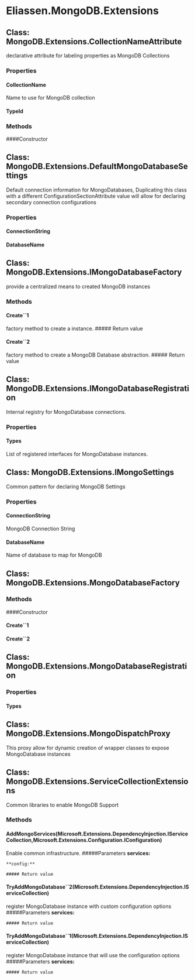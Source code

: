 ﻿# Eliassen.MongoDB.Extensions


## Class: MongoDB.Extensions.CollectionNameAttribute
declarative attribute for labeling properties as MongoDB Collections
### Properties

#### CollectionName
Name to use for MongoDB collection
#### TypeId

### Methods


####Constructor

## Class: MongoDB.Extensions.DefaultMongoDatabaseSettings
Default connection information for MongoDatabases, Duplicating this class with a different ConfigurationSectionAttribute value will allow for declaring secondary connection configurations
### Properties

#### ConnectionString

#### DatabaseName


## Class: MongoDB.Extensions.IMongoDatabaseFactory
provide a centralized means to created MongoDB instances
### Methods


#### Create``1
factory method to create a instance.
    ##### Return value
    

#### Create``2
factory method to create a MongoDB Database abstraction.
    ##### Return value
    

## Class: MongoDB.Extensions.IMongoDatabaseRegistration
Internal registry for MongoDatabase connections.
### Properties

#### Types
List of registered interfaces for MongoDatabase instances.

## Class: MongoDB.Extensions.IMongoSettings
Common pattern for declaring MongoDB Settings
### Properties

#### ConnectionString
MongoDB Connection String
#### DatabaseName
Name of database to map for MongoDB

## Class: MongoDB.Extensions.MongoDatabaseFactory
### Methods


####Constructor

#### Create``1

#### Create``2

## Class: MongoDB.Extensions.MongoDatabaseRegistration
### Properties

#### Types


## Class: MongoDB.Extensions.MongoDispatchProxy
This proxy allow for dynamic creation of wrapper classes to expose MongoDatabase instances

## Class: MongoDB.Extensions.ServiceCollectionExtensions
Common libraries to enable MongoDB Support
### Methods


#### AddMongoServices(Microsoft.Extensions.DependencyInjection.IServiceCollection,Microsoft.Extensions.Configuration.IConfiguration)
Enable common infrastructure.
    #####Parameters
    **services:** 

    **config:** 

    ##### Return value
    

#### TryAddMongoDatabase``2(Microsoft.Extensions.DependencyInjection.IServiceCollection)
register MongoDatabase instance with custom configuration options
    #####Parameters
    **services:** 

    ##### Return value
    

#### TryAddMongoDatabase``1(Microsoft.Extensions.DependencyInjection.IServiceCollection)
register MongoDatabase instance that will use the configuration options
    #####Parameters
    **services:** 

    ##### Return value
    